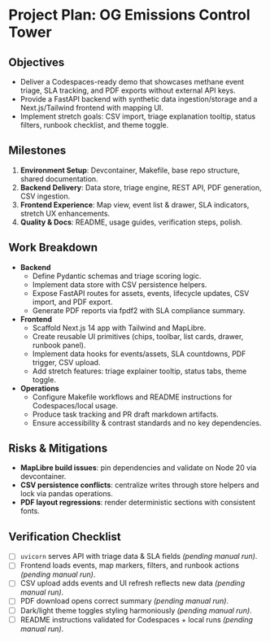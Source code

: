 # Project Plan: OG Emissions Control Tower

## Objectives
- Deliver a Codespaces-ready demo that showcases methane event triage, SLA tracking, and PDF exports without external API keys.
- Provide a FastAPI backend with synthetic data ingestion/storage and a Next.js/Tailwind frontend with mapping UI.
- Implement stretch goals: CSV import, triage explanation tooltip, status filters, runbook checklist, and theme toggle.

## Milestones
1. **Environment Setup**: Devcontainer, Makefile, base repo structure, shared documentation.
2. **Backend Delivery**: Data store, triage engine, REST API, PDF generation, CSV ingestion.
3. **Frontend Experience**: Map view, event list & drawer, SLA indicators, stretch UX enhancements.
4. **Quality & Docs**: README, usage guides, verification steps, polish.

## Work Breakdown
- **Backend**
  - Define Pydantic schemas and triage scoring logic.
  - Implement data store with CSV persistence helpers.
  - Expose FastAPI routes for assets, events, lifecycle updates, CSV import, and PDF export.
  - Generate PDF reports via fpdf2 with SLA compliance summary.
- **Frontend**
  - Scaffold Next.js 14 app with Tailwind and MapLibre.
  - Create reusable UI primitives (chips, toolbar, list cards, drawer, runbook panel).
  - Implement data hooks for events/assets, SLA countdowns, PDF trigger, CSV upload.
  - Add stretch features: triage explainer tooltip, status tabs, theme toggle.
- **Operations**
  - Configure Makefile workflows and README instructions for Codespaces/local usage.
  - Produce task tracking and PR draft markdown artifacts.
  - Ensure accessibility & contrast standards and no key dependencies.

## Risks & Mitigations
- **MapLibre build issues**: pin dependencies and validate on Node 20 via devcontainer.
- **CSV persistence conflicts**: centralize writes through store helpers and lock via pandas operations.
- **PDF layout regressions**: render deterministic sections with consistent fonts.

## Verification Checklist
- [ ] `uvicorn` serves API with triage data & SLA fields _(pending manual run)_.
- [ ] Frontend loads events, map markers, filters, and runbook actions _(pending manual run)_.
- [ ] CSV upload adds events and UI refresh reflects new data _(pending manual run)_.
- [ ] PDF download opens correct summary _(pending manual run)_.
- [ ] Dark/light theme toggles styling harmoniously _(pending manual run)_.
- [ ] README instructions validated for Codespaces + local runs _(pending manual run)_.
